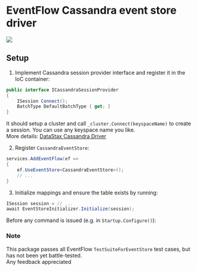 
# EventFlow Cassandra event store driver

<a href="https://www.nuget.org/packages/Pagaspot.EventFlow.Cassandra.EventStore/"><img src="https://img.shields.io/nuget/v/Pagaspot.EventFlow.Cassandra.EventStore.svg" /></a>

## Setup

1. Implement Cassandra session provider interface and register it in the IoC container:
```csharp
public interface ICassandraSessionProvider
{
    ISession Connect();
    BatchType DefaultBatchType { get; }
}
```
It should setup a cluster and call `_cluster.Connect(keyspaceName)` to create a session.
You can use any keyspace name you like.    
More details: [DataStax Cassandra Driver](https://github.com/datastax/csharp-driver#basic-usage)

2. Register `CassandraEventStore`:
```csharp
services.AddEventFlow(ef =>
{
    ef.UseEventStore<CassandraEventStore>();
    // ...
}
```

3. Initialize mappings and ensure the table exists by running:
```csharp
ISession session = // ...
await EventStoreInitializer.Initialize(session);
```
Before any command is issued (e.g. in `Startup.Configure()`): 


### Note

This package passes all EventFlow `TestSuiteForEventStore` test cases, but has not been yet battle-tested.  
Any feedback appreciated